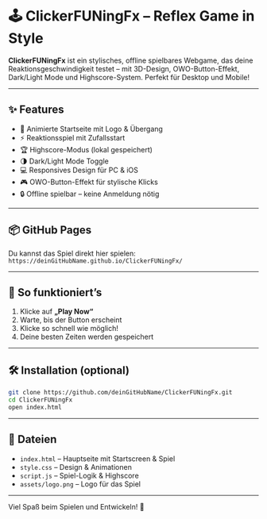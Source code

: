 
# 🕹️ ClickerFUNingFx – Reflex Game in Style

**ClickerFUNingFx** ist ein stylisches, offline spielbares Webgame, das deine Reaktionsgeschwindigkeit testet – mit 3D-Design, OWO-Button-Effekt, Dark/Light Mode und Highscore-System. Perfekt für Desktop und Mobile!

---

## ✨ Features
- 🎨 Animierte Startseite mit Logo & Übergang
- ⚡ Reaktionsspiel mit Zufallsstart
- 🏆 Highscore-Modus (lokal gespeichert)
- 🌗 Dark/Light Mode Toggle
- 💻 Responsives Design für PC & iOS
- 🎮 OWO-Button-Effekt für stylische Klicks
- 🔒 Offline spielbar – keine Anmeldung nötig

---

## 📦 GitHub Pages
Du kannst das Spiel direkt hier spielen:  
`https://deinGitHubName.github.io/ClickerFUNingFx/`

---

## 🚀 So funktioniert’s
1. Klicke auf **„Play Now“**
2. Warte, bis der Button erscheint
3. Klicke so schnell wie möglich!
4. Deine besten Zeiten werden gespeichert

---

## 🛠️ Installation (optional)
```bash
git clone https://github.com/deinGitHubName/ClickerFUNingFx.git
cd ClickerFUNingFx
open index.html
```

---

## 📁 Dateien
- `index.html` – Hauptseite mit Startscreen & Spiel
- `style.css` – Design & Animationen
- `script.js` – Spiel-Logik & Highscore
- `assets/logo.png` – Logo für das Spiel

---

Viel Spaß beim Spielen und Entwickeln! 🎉
